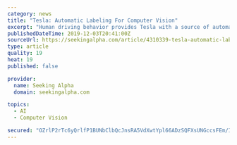 ```yaml
---
category: news
title: "Tesla: Automatic Labeling For Computer Vision"
excerpt: "Human driving behavior provides Tesla with a source of automatic labels for computer vision tasks related to autonomous driving. Automatic labeling allows Tesla to leverage its vast quantity of fleet miles. This gives it an advantage over competitors like ..."
publishedDateTime: 2019-12-03T20:41:00Z
sourceUrl: https://seekingalpha.com/article/4310339-tesla-automatic-labeling-for-computer-vision
type: article
quality: 19
heat: 19
published: false

provider:
  name: Seeking Alpha
  domain: seekingalpha.com

topics:
  - AI
  - Computer Vision

secured: "OZrlP2rTc6yQrlfP1BUNbClbQcJnsRA5VdXwtYpl66ADzSQFXsUNGccsFEm/InzvOnTBpRgkzzyUzkDMVmU/Bf6FktXLFzcCMXZzi5sFrxb3JkeQTEKtbO9k/9qjIulaIcfQ3+g43rDJyTY7GbMAbM8Qx3BFKNo5GzhKOHqen/c3q8K/PbgZnSgVpemL30smLPMyY00gjYW5tEVc4Lz3GVKOOEmt4o1kz5opFVsP31mjAN81fNo1Uap4gYD2Klg00jr2bPqvpPH4kvMpHoszSw==;Y/QX3ye1FUs1jbMQxcUI6w=="
---
```


